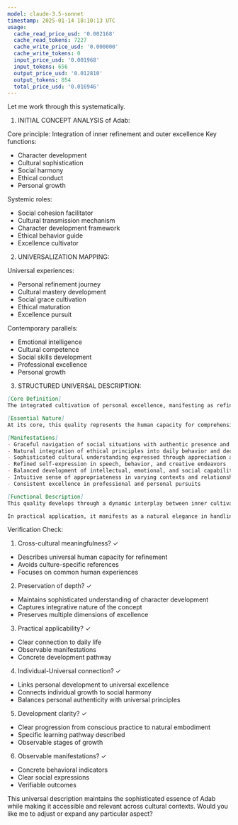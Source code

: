```yaml
---
model: claude-3.5-sonnet
timestamp: 2025-01-14 18:10:13 UTC
usage:
  cache_read_price_usd: '0.002168'
  cache_read_tokens: 7227
  cache_write_price_usd: '0.000000'
  cache_write_tokens: 0
  input_price_usd: '0.001968'
  input_tokens: 656
  output_price_usd: '0.012810'
  output_tokens: 854
  total_price_usd: '0.016946'
---
```


Let me work through this systematically.

1. INITIAL CONCEPT ANALYSIS of Adab:

Core principle: Integration of inner refinement and outer excellence
Key functions:
- Character development
- Cultural sophistication
- Social harmony
- Ethical conduct
- Personal growth

Systemic roles:
- Social cohesion facilitator
- Cultural transmission mechanism
- Character development framework
- Ethical behavior guide
- Excellence cultivator

2. UNIVERSALIZATION MAPPING:

Universal experiences:
- Personal refinement journey
- Cultural mastery development
- Social grace cultivation
- Ethical maturation
- Excellence pursuit

Contemporary parallels:
- Emotional intelligence
- Cultural competence
- Social skills development
- Professional excellence
- Personal growth

3. STRUCTURED UNIVERSAL DESCRIPTION:

```markdown
[Core Definition]
The integrated cultivation of personal excellence, manifesting as refined character, cultural sophistication, and graceful conduct. It represents the harmonious development of inner qualities and outer expression, creating a comprehensive framework for human flourishing that enhances both individual growth and social harmony.

[Essential Nature]
At its core, this quality represents the human capacity for comprehensive self-refinement through conscious cultivation of excellence in all dimensions of life. It operates as an integrative force, weaving together ethical development, cultural sophistication, social grace, and personal growth into a coherent whole. Unlike isolated virtues, it functions as a meta-quality that orchestrates the development and expression of other virtues, creating a harmonious character structure that naturally manifests in appropriate and beautiful action.

[Manifestations]
- Graceful navigation of social situations with authentic presence and appropriate conduct
- Natural integration of ethical principles into daily behavior and decision-making
- Sophisticated cultural understanding expressed through appreciation and participation
- Refined self-expression in speech, behavior, and creative endeavors
- Balanced development of intellectual, emotional, and social capabilities
- Intuitive sense of appropriateness in varying contexts and relationships
- Consistent excellence in professional and personal pursuits

[Functional Description]
This quality develops through a dynamic interplay between inner cultivation and outer expression, where conscious practice gradually transforms into natural embodiment. It begins with intentional learning and imitation but evolves into authentic self-expression as the individual internalizes principles of excellence and refinement. The development process involves continuous attention to both internal states and external actions, creating a feedback loop that progressively refines both understanding and execution.

In practical application, it manifests as a natural elegance in handling life's various dimensions - from personal relationships to professional responsibilities, from cultural engagement to ethical challenges. This refinement doesn't require conscious effort once developed; rather, it flows naturally from the cultivated character structure, allowing appropriate and excellent response to any situation while maintaining authentic self-expression and genuine presence.
```

Verification Check:

1. Cross-cultural meaningfulness? ✓
- Describes universal human capacity for refinement
- Avoids culture-specific references
- Focuses on common human experiences

2. Preservation of depth? ✓
- Maintains sophisticated understanding of character development
- Captures integrative nature of the concept
- Preserves multiple dimensions of excellence

3. Practical applicability? ✓
- Clear connection to daily life
- Observable manifestations
- Concrete development pathway

4. Individual-Universal connection? ✓
- Links personal development to universal excellence
- Connects individual growth to social harmony
- Balances personal authenticity with universal principles

5. Development clarity? ✓
- Clear progression from conscious practice to natural embodiment
- Specific learning pathway described
- Observable stages of growth

6. Observable manifestations? ✓
- Concrete behavioral indicators
- Clear social expressions
- Verifiable outcomes

This universal description maintains the sophisticated essence of Adab while making it accessible and relevant across cultural contexts. Would you like me to adjust or expand any particular aspect?
